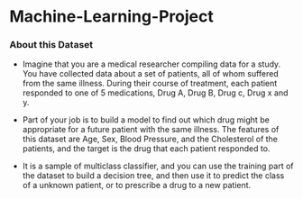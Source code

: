 # Machine-Learning-Project

### About this Dataset
- Imagine that you are a medical researcher compiling data for a study. You have collected data about a set of patients, all of whom suffered from the same illness. During their course of treatment, each patient responded to one of 5 medications, Drug A, Drug B, Drug c, Drug x and y.

- Part of your job is to build a model to find out which drug might be appropriate for a future patient with the same illness. The features of this dataset are Age, Sex, Blood Pressure, and the Cholesterol of the patients, and the target is the drug that each patient responded to.

- It is a sample of multiclass classifier, and you can use the training part of the dataset to build a decision tree, and then use it to predict the class of a unknown patient, or to prescribe a drug to a new patient.

